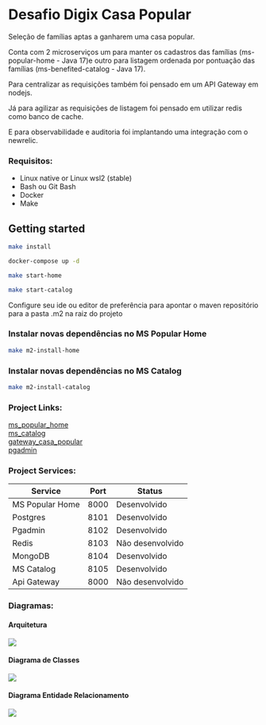 # Desafio Digix Casa Popular
Seleção de famílias aptas a ganharem uma casa popular.

Conta com 2 microserviços um para manter os cadastros das famílias (ms-popular-home - Java 17)e outro para listagem ordenada por pontuação das famílias (ms-benefited-catalog - Java 17).

Para centralizar as requisições também foi pensado em um API Gateway em nodejs.

Já para agilizar as requisições de listagem foi pensado em utilizar redis como banco de cache.

E para observabilidade e auditoria foi implantando uma integração com o newrelic.
### Requisitos:
 - Linux native or Linux wsl2 (stable)
 - Bash ou Git Bash
 - Docker
 - Make

## Getting started

```bash
make install
```
```bash
docker-compose up -d
```
```bash
make start-home
```
```bash
make start-catalog
```

Configure seu ide ou editor de preferência para apontar o maven repositório para a pasta .m2 na raiz do projeto

### Instalar novas dependências no MS Popular Home
```bash
make m2-install-home
```

### Instalar novas dependências no MS Catalog
```bash
make m2-install-catalog
```

### Project Links:

[ms_popular_home](http://localhost:8100) <br />
[ms_catalog](http://localhost:8105) <br />
[gateway_casa_popular](http://localhost:8000) <br />
[pgadmin](http://localhost:8102)

### Project Services:
| Service         | Port | Status        |
|-----------------|------|---------------|
| MS Popular Home | 8000 | Desenvolvido  |
| Postgres        | 8101 | Desenvolvido |
| Pgadmin         | 8102 | Desenvolvido |
| Redis           | 8103 | Não desenvolvido |
| MongoDB         | 8104 | Desenvolvido |
| MS Catalog      | 8105 | Desenvolvido |
| Api Gateway     | 8000 | Não desenvolvido |

### Diagramas:

#### Arquitetura
<img src="https://github.com/BrunoRHolanda/desafio-digix-casa-popular/blob/main/docs/arch.png">

#### Diagrama de Classes
<img src="https://github.com/BrunoRHolanda/desafio-digix-casa-popular/blob/main/docs/class.png">

#### Diagrama Entidade Relacionamento
<img src="https://github.com/BrunoRHolanda/desafio-digix-casa-popular/blob/main/docs/der.png">